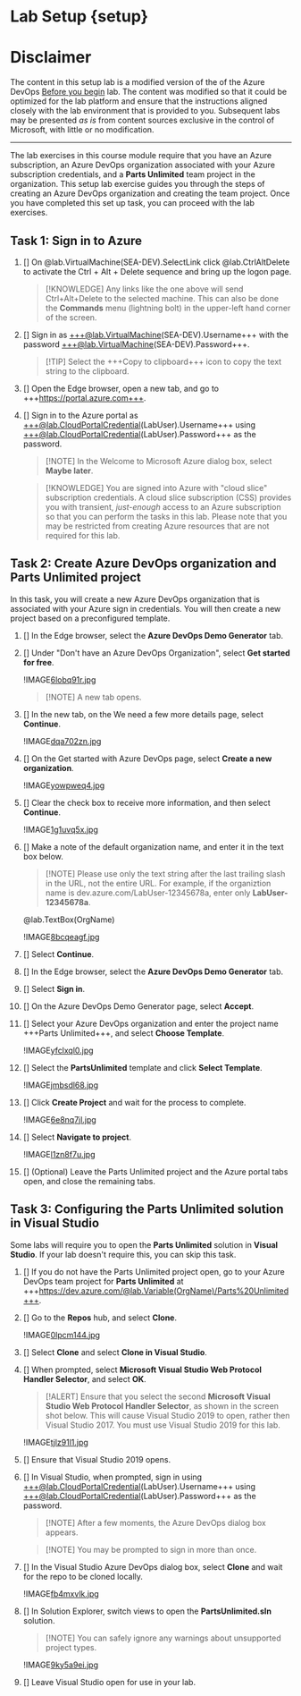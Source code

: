 # Lab Setup {setup}

# Disclaimer

The content in this setup lab is a modified version of the of the Azure DevOps [Before you begin](https://www.azuredevopslabs.com/labs/vstsextend/Setup/) lab. The content was modified so that it could be optimized for the lab platform and ensure that the instructions aligned closely with the lab environment that is provided to you. Subsequent labs may be presented *as is* from content sources exclusive in the control of Microsoft, with little or no modification. 

---
The lab exercises in this course module require that you have an Azure subscription, an Azure DevOps organization associated with your Azure subscription credentials, and a **Parts Unlimited** team project in the organization. This setup lab exercise guides you through the steps of creating an Azure DevOps organization and creating the team project. Once you have completed this set up task, you can proceed with the lab exercises.

## Task 1: Sign in to Azure

1. [] On @lab.VirtualMachine(SEA-DEV).SelectLink click @lab.CtrlAltDelete to activate the Ctrl + Alt + Delete sequence and bring up the logon page.

    >[!KNOWLEDGE] Any links like the one above will send Ctrl+Alt+Delete to the selected machine. This can also be done the **Commands** menu (lightning bolt) in the upper-left hand corner of the screen.


1. [] Sign in as +++@lab.VirtualMachine(SEA-DEV).Username+++ with the password +++@lab.VirtualMachine(SEA-DEV).Password+++.

    >[!TIP] Select the +++Copy to clipboard+++ icon to copy the text string to the clipboard.

1. [] Open the Edge browser, open a new tab, and go to +++https://portal.azure.com+++.

1. [] Sign in to the Azure portal as +++@lab.CloudPortalCredential(LabUser).Username+++ using +++@lab.CloudPortalCredential(LabUser).Password+++ as the password.

    >[!NOTE] In the Welcome to Microsoft Azure dialog box, select **Maybe later**.    

    > [!KNOWLEDGE] You are signed into Azure with "cloud slice" subscription credentials. A cloud slice subscription (CSS) provides you with transient, _just-enough_ access to an Azure subscription so that you can perform the tasks in this lab. Please note that you may be restricted from creating Azure resources that are not required for this lab. 

## Task 2: Create Azure DevOps organization and Parts Unlimited project

In this task, you will create a new Azure DevOps organization that is associated with your Azure sign in credentials. You will then create a new project based on a preconfigured template.

1. [] In the Edge browser, select the **Azure DevOps Demo Generator** tab.
  
1. [] Under "Don't have an Azure DevOps Organization", select **Get started for free**.

    !IMAGE[6lobq91r.jpg](Screens/6lobq91r.jpg)

    >[!NOTE] A new tab opens.

1. [] In the new tab, on the We need a few more details page, select **Continue**.

    !IMAGE[dqa702zn.jpg](dqa702zn.jpg)

1. [] On the Get started with Azure DevOps page, select **Create a new organization**.

    !IMAGE[yowpweq4.jpg](yowpweq4.jpg)

1. [] Clear the check box to receive more information, and then select **Continue**.

    !IMAGE[1g1uvq5x.jpg](1g1uvq5x.jpg)

1. [] Make a note of the default organization name, and enter it in the text box below.

    >[!NOTE] Please use only the text string after the last trailing slash in the URL, not the entire URL. For example, if the organiztion name is dev.azure.com/LabUser-12345678a, enter only **LabUser-12345678a**.

    @lab.TextBox(OrgName)

    !IMAGE[8bcqeagf.jpg](8bcqeagf.jpg)


1. [] Select **Continue**. 

1. [] In the Edge browser, select the **Azure DevOps Demo Generator** tab.

1. [] Select **Sign in**.

1. [] On the Azure DevOps Demo Generator page, select **Accept**.

1. [] Select your Azure DevOps organization and enter the project name +++Parts Unlimited+++, and select **Choose Template**.

    !IMAGE[yfclxql0.jpg](yfclxql0.jpg)

1. [] Select the **PartsUnlimited** template and click **Select Template**.

    !IMAGE[jmbsdl68.jpg](jmbsdl68.jpg)

1. [] Click **Create Project** and wait for the process to complete.

    !IMAGE[6e8nq7jl.jpg](6e8nq7jl.jpg)

1. [] Select **Navigate to project**.

    !IMAGE[l1zn8f7u.jpg](l1zn8f7u.jpg)

1. [] (Optional) Leave the Parts Unlimited project and the Azure portal tabs open, and close the remaining tabs. 


## Task 3: Configuring the Parts Unlimited solution in Visual Studio 

Some labs will require you to open the **Parts Unlimited** solution in **Visual Studio**. If your lab doesn't require this, you can skip this task.

1. [] If you do not have the Parts Unlimited project open, go to your Azure DevOps team project for **Parts Unlimited** at +++https://dev.azure.com/@lab.Variable(OrgName)/Parts%20Unlimited+++. 

1. []  Go to the **Repos** hub, and select **Clone**.

    !IMAGE[0lpcm144.jpg](0lpcm144.jpg)

1. [] Select **Clone** and select **Clone in Visual Studio**.

1. [] When prompted, select **Microsoft Visual Studio Web Protocol Handler Selector**, and select **OK**.

    >[!ALERT] Ensure that you select the second **Microsoft Visual Studio Web Protocol Handler Selector**, as shown in the screen shot below. This will cause Visual Studio 2019 to open, rather then Visual Studio 2017. You must use Visual Studio 2019 for this lab.

    !IMAGE[tjlz91l1.jpg](tjlz91l1.jpg)

1. [] Ensure that Visual Studio 2019 opens. 

1. [] In Visual Studio, when prompted, sign in using +++@lab.CloudPortalCredential(LabUser).Username+++ using +++@lab.CloudPortalCredential(LabUser).Password+++ as the password.

    >[!NOTE] After a few moments, the Azure DevOps dialog box appears.

    > [!NOTE] You may be prompted to sign in more than once.

1. [] In the Visual Studio Azure DevOps dialog box, select **Clone** and wait for the repo to be cloned locally.

    !IMAGE[fb4mxvlk.jpg](fb4mxvlk.jpg)


1. [] In Solution Explorer, switch views to open the **PartsUnlimited.sln** solution. 

    >[!NOTE] You can safely ignore any warnings about unsupported project types.

    !IMAGE[9ky5a9ei.jpg](9ky5a9ei.jpg)

1. [] Leave Visual Studio open for use in your lab.

